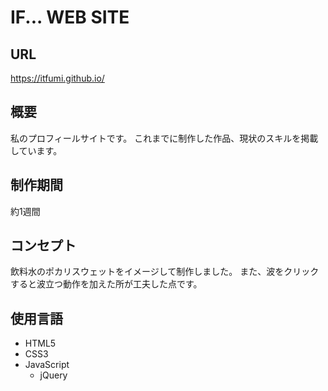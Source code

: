 # IF... WEB SITE

## URL
https://itfumi.github.io/

## 概要
私のプロフィールサイトです。
これまでに制作した作品、現状のスキルを掲載しています。

## 制作期間
約1週間

## コンセプト
飲料水のポカリスウェットをイメージして制作しました。
また、波をクリックすると波立つ動作を加えた所が工夫した点です。

## 使用言語
- HTML5
- CSS3
- JavaScript
  - jQuery
